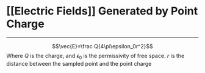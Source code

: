 # [[Electric Fields]] Generated by Point Charge
---
$$\vec{E}=\frac Q{4\pi\epsilon_0r^2}$$
Where $Q$ is the charge, and $\epsilon_0$ is the permissivity of free space. $r$ is the distance between the sampled point and the point charge